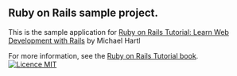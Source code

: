 ## Ruby on Rails sample project.

This is the sample application for
[Ruby on Rails Tutorial:
Learn Web Development with Rails](http://www.railstutorial.org/)
by Michael Hartl

For more information, see the
[Ruby on Rails Tutorial book](http://www.railstutorial.org/book).     
[![Licence MIT](https://img.shields.io/apm/l/vim-mode.svg)](https://opensource.org/licenses/MIT)

